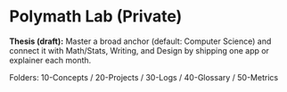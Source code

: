 ﻿# Polymath Lab (Private)

**Thesis (draft):** Master a broad anchor (default: Computer Science) and connect it with Math/Stats, Writing, and Design by shipping one app or explainer each month.

Folders: 10-Concepts / 20-Projects / 30-Logs / 40-Glossary / 50-Metrics
